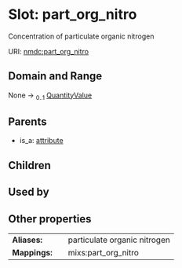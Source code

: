 
# Slot: part_org_nitro


Concentration of particulate organic nitrogen

URI: [nmdc:part_org_nitro](https://microbiomedata/meta/part_org_nitro)


## Domain and Range

None &#8594;  <sub>0..1</sub> [QuantityValue](QuantityValue.md)

## Parents

 *  is_a: [attribute](attribute.md)

## Children


## Used by


## Other properties

|  |  |  |
| --- | --- | --- |
| **Aliases:** | | particulate organic nitrogen |
| **Mappings:** | | mixs:part_org_nitro |

